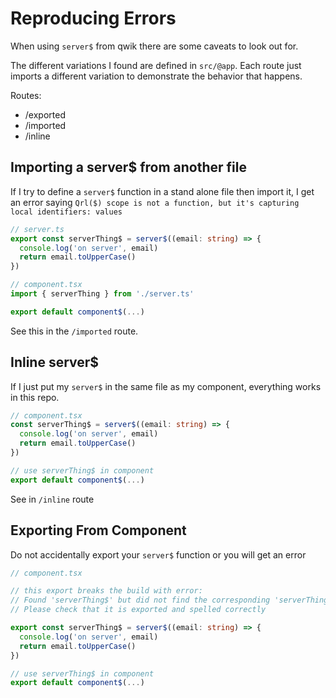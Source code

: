 # Reproducing Errors

When using `server$` from qwik there are some caveats to look out for.

The different variations I found are defined in `src/@app`. Each route just imports a different variation to demonstrate the behavior that happens.

Routes:

- /exported
- /imported
- /inline

## Importing a server$ from another file

If I try to define a `server$` function in a stand alone file then import it, I get an error saying `Qrl($) scope is not a function, but it's capturing local identifiers: values`

```ts
// server.ts
export const serverThing$ = server$((email: string) => {
  console.log('on server', email)
  return email.toUpperCase()
})

// component.tsx
import { serverThing } from './server.ts'

export default component$(...)
```

See this in the `/imported` route.

## Inline server$

If I just put my `server$` in the same file as my component, everything works in this repo.

```ts
// component.tsx
const serverThing$ = server$((email: string) => {
  console.log('on server', email)
  return email.toUpperCase()
})

// use serverThing$ in component
export default component$(...)
```

See in `/inline` route

## Exporting From Component

Do not accidentally export your `server$` function or you will get an error

```ts
// component.tsx

// this export breaks the build with error:
// Found 'serverThing$' but did not find the corresponding 'serverThingQrl' exported in the same file.
// Please check that it is exported and spelled correctly

export const serverThing$ = server$((email: string) => {
  console.log('on server', email)
  return email.toUpperCase()
})

// use serverThing$ in component
export default component$(...)
```
